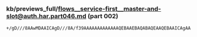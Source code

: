 ### kb/previews_full/flows__service-first__master-and-slot@auth.har.part046.md (part 002)

```md
+/gD///8AAwMDAAICAgD///8A/f39AAAAAAAAAAAAAQEBAAEBAQABAQEAAQEBAAICAgAA
```

```
